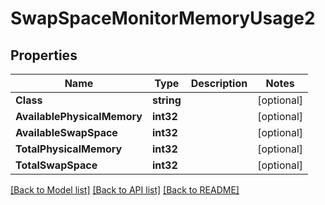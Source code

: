 # SwapSpaceMonitorMemoryUsage2

## Properties

Name | Type | Description | Notes
------------ | ------------- | ------------- | -------------
**Class** | **string** |  | [optional] 
**AvailablePhysicalMemory** | **int32** |  | [optional] 
**AvailableSwapSpace** | **int32** |  | [optional] 
**TotalPhysicalMemory** | **int32** |  | [optional] 
**TotalSwapSpace** | **int32** |  | [optional] 

[[Back to Model list]](../README.md#documentation-for-models) [[Back to API list]](../README.md#documentation-for-api-endpoints) [[Back to README]](../README.md)


